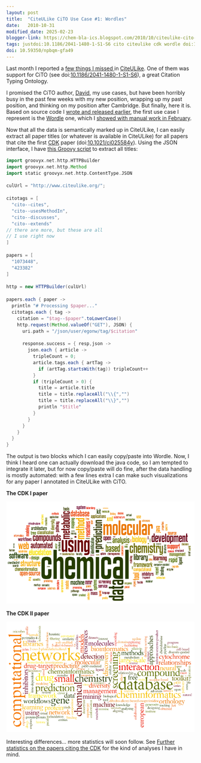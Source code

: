 ```yaml
---
layout: post
title:  "CiteULike CiTO Use Case #1: Wordles"
date:   2010-10-31
modified_date: 2025-02-23
blogger-link: https://chem-bla-ics.blogspot.com/2010/10/citeulike-cito-use-case-1-wordles.html
tags: justdoi:10.1186/2041-1480-1-S1-S6 cito citeulike cdk wordle doi:10.1021/CI025584Y
doi: 10.59350/npbqm-gfa49
---
```


Last month I reported a [few things I missed <i class="fa-solid fa-recycle fa-xs"></i>](https://chem-bla-ics.linkedchemistry.info/2010/09/17/list-of-things-i-miss-in-citeulike.html)
in [CiteULike](http://www.citeulike.org/). One of them was support for CiTO (see
doi:[10.1186/2041-1480-1-S1-S6](https://doi.org/10.1186/2041-1480-1-S1-S6)), a great Citation Typing Ontology.

I promised the CiTO author, [David](http://www.zoo.ox.ac.uk/staff/academics/shotton_dm.htm), my use cases, but have been horribly
busy in the past few weeks with my new position, wrapping up my past position, and thinking on my position after Cambridge. But finally, here it is. Based on source code I
[wrote and released earlier](http://github.com/egonw/groovy-citeulike), the first use case I represent is the
[Wordle](http://www.wordle.net/) one, which I [showed with manual work in February](http://chem-bla-ics.blogspot.com/2010/02/wordle-of-titles-of-20-most-recent.html).

Now that all the data is semantically marked up in CiteULike, I can easily extract all paper titles (or whatever is available in CiteULike) for all papers that cite the first
[CDK](http://cdk.sf.net/) paper (doi:[10.1021/ci025584y](http://dx.doi.org/10.1021/ci025584y)). Using the JSON interface, I have
[this Groovy script](http://github.com/egonw/groovy-citeulike/blob/master/cul2wordleInput.groovy) to extract all titles:

```groovy
import groovyx.net.http.HTTPBuilder
import groovyx.net.http.Method
import static groovyx.net.http.ContentType.JSON

culUrl = "http://www.citeulike.org/";

citotags = [
  "cito--cites",
  "cito--usesMethodIn",
  "cito--discusses",
  "cito--extends"
// there are more, but these are all
// I use right now
]

papers = [
  "1073448",
  "423382"
]

http = new HTTPBuilder(culUrl)

papers.each { paper ->
  println "# Processing $paper..."
  citotags.each { tag ->
    citation = "$tag--$paper".toLowerCase()
    http.request(Method.valueOf("GET"), JSON) {
      uri.path = "/json/user/egonw/tag/$citation"

      response.success = { resp,json ->
        json.each { article ->
          tripleCount = 0;
          article.tags.each { artTag ->
            if (artTag.startsWith(tag)) tripleCount++
          }
          if (tripleCount > 0) {
            title = article.title
            title = title.replaceAll("\\{","")
            title = title.replaceAll("\\}","")
            println "$title"
          }
        }
      }
    }
  }
}
```

The output is two blocks which I can easily copy/paste into Wordle. Now, I think I heard one can actually download the java code, so I am tempted to integrate it later,
but for now copy/paste will do fine, after the data handling is mostly automated: with a few lines extra I can make such visualizations for any paper
I annotated in CiteULike with CiTO.

**The CDK I paper**

![](/assets/images/wordleCDK1.png)

**The CDK II paper**

![](/assets/images/wordleCDK2.png)

Interesting differences... more statistics will soon follow. See [Further statistics on the papers citing the CDK](http://chem-bla-ics.blogspot.com/2010/02/further-statistics-on-papers-citing-cdk.html)
for the kind of analyses I have in mind.
